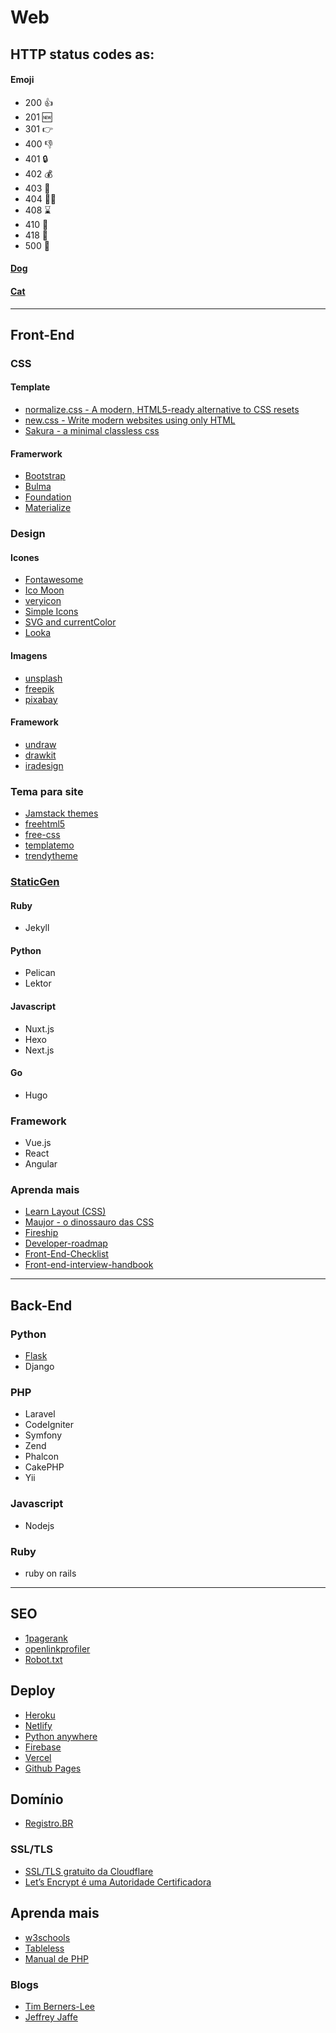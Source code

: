 # Web

## HTTP status codes as:
#### Emoji
* 200 👍
* 201 🆕
* 301 👉
* 400 👎
* 401 🔒
* 402 💰
* 403 🚫
* 404 🤷‍♂️
* 408 ⌛️
* 410 💨
* 418 🍵
* 500 💩

#### [Dog](https://httpstatusdogs.com/)
#### [Cat](https://http.cat/) 

---

## Front-End

### CSS

#### Template
* [normalize.css - A modern, HTML5-ready alternative to CSS resets](https://necolas.github.io/normalize.css/)
* [new.css - Write modern websites using only HTML ](https://newcss.net/)
* [Sakura - a minimal classless css](https://oxal.org/projects/sakura/)

#### Framerwork
* [Bootstrap](https://getbootstrap.com/)
* [Bulma](https://bulma.io/documentation/)
* [Foundation](https://get.foundation/)
* [Materialize](https://materializecss.com/)

### Design
#### Icones
* [Fontawesome](https://fontawesome.com)
* [Ico Moon](https://icomoon.io/)
* [veryicon](https://www.veryicon.com/)
* [Simple Icons](https://simpleicons.org/)
* [SVG and currentColor](https://codepen.io/yoksel/pen/xiLen)
* [Looka](https://looka.com/)

#### Imagens
* [unsplash](https://unsplash.com/)
* [freepik](https://www.freepik.com/)
* [pixabay](https://pixabay.com/pt/)

#### Framework
* [undraw](https://undraw.co/)
* [drawkit](https://www.drawkit.io/)
* [iradesign](https://iradesign.io/)

### Tema para site
* [Jamstack themes](https://jamstackthemes.dev/)
* [freehtml5](https://freehtml5.co/)  
* [free-css ](https://www.free-css.com/template-categories/bootstrap) 
* [templatemo](https://templatemo.com/)  
* [trendytheme](https://trendytheme.net/)  

### [StaticGen](https://www.staticgen.com/)
#### Ruby
* Jekyll

#### Python
* Pelican
* Lektor

#### Javascript
* Nuxt.js
* Hexo
* Next.js

#### Go 
* Hugo

### Framework
* Vue.js
* React
* Angular

### Aprenda mais
* [Learn Layout (CSS)](http://pt-br.learnlayout.com/)
* [Maujor - o dinossauro das CSS](https://maujor.com/)
* [Fireship](https://github.com/fireship-io)
* [Developer-roadmap](https://github.com/kamranahmedse/developer-roadmap)
* [Front-End-Checklist](https://github.com/thedaviddias/Front-End-Checklist)
* [Front-end-interview-handbook](https://yangshun.github.io/front-end-interview-handbook/)

---

## Back-End
### Python
* [Flask](https://github.com/codinginbrazil/flask)
* Django

### PHP
* Laravel
* CodeIgniter
* Symfony
* Zend
* Phalcon
* CakePHP
* Yii

### Javascript
* Nodejs

### Ruby
* ruby on rails
---

## SEO
* [1pagerank](http://www.1pagerank.com/)  
* [openlinkprofiler](https://openlinkprofiler.org/)  
* [Robot.txt](http://www.lucianosimas.com.br/blog/criar-robot-txt/)

## Deploy
* [Heroku](https://heroku.com/)
* [Netlify](https://www.netlify.com/)
* [Python anywhere](https://www.pythonanywhere.com/)
* [Firebase](https://firebase.google.com/?hl=pt-br)
* [Vercel](https://vercel.com/)
* [Github Pages](https://pages.github.com/)

## Domínio 
* [Registro.BR](https://registro.br/)
### SSL/TLS
* [SSL/TLS gratuito da Cloudflare](https://www.cloudflare.com/pt-br/ssl/)
* [Let’s Encrypt é uma Autoridade Certificadora](https://letsencrypt.org/)

## Aprenda mais
* [w3schools](https://www.w3schools.com/)  
* [Tableless](https://tableless.com.br/)  
* [Manual de PHP ](https://www.php.net/manual/pt_BR/getting-started.php) 

### Blogs
* [Tim Berners-Lee](https://www.w3.org/People/Berners-Lee/)
* [Jeffrey Jaffe](https://www.w3.org/People/Jeff/)
